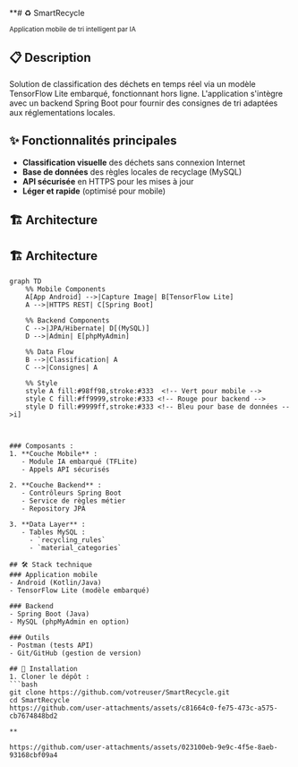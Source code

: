 **# ♻️ SmartRecycle

<sub>Application mobile de tri intelligent par IA</sub>

## 📋 Description
Solution de classification des déchets en temps réel via un modèle TensorFlow Lite embarqué, fonctionnant hors ligne. L'application s'intègre avec un backend Spring Boot pour fournir des consignes de tri adaptées aux réglementations locales.

## ✨ Fonctionnalités principales
- **Classification visuelle** des déchets sans connexion Internet
- **Base de données** des règles locales de recyclage (MySQL)
- **API sécurisée** en HTTPS pour les mises à jour
- **Léger et rapide** (optimisé pour mobile)

## 🏗 Architecture
## 🏗 Architecture

```mermaid
graph TD
    %% Mobile Components
    A[App Android] -->|Capture Image| B[TensorFlow Lite]
    A -->|HTTPS REST| C[Spring Boot]
    
    %% Backend Components
    C -->|JPA/Hibernate| D[(MySQL)]
    D -->|Admin| E[phpMyAdmin]
    
    %% Data Flow
    B -->|Classification| A
    C -->|Consignes| A
    
    %% Style
    style A fill:#98ff98,stroke:#333  <!-- Vert pour mobile -->
    style C fill:#ff9999,stroke:#333 <!-- Rouge pour backend -->
    style D fill:#9999ff,stroke:#333 <!-- Bleu pour base de données -->i]



### Composants :
1. **Couche Mobile** :
   - Module IA embarqué (TFLite)
   - Appels API sécurisés

2. **Couche Backend** :
   - Contrôleurs Spring Boot
   - Service de règles métier
   - Repository JPA

3. **Data Layer** :
   - Tables MySQL : 
     - `recycling_rules`
     - `material_categories`

## 🛠 Stack technique
### Application mobile
- Android (Kotlin/Java)
- TensorFlow Lite (modèle embarqué)

### Backend
- Spring Boot (Java)
- MySQL (phpMyAdmin en option)

### Outils
- Postman (tests API)
- Git/GitHub (gestion de version)

## 🔧 Installation
1. Cloner le dépôt :
```bash
git clone https://github.com/votreuser/SmartRecycle.git
cd SmartRecycle
https://github.com/user-attachments/assets/c81664c0-fe75-473c-a575-cb7674848bd2

**                   

https://github.com/user-attachments/assets/023100eb-9e9c-4f5e-8aeb-93168cbf09a4

